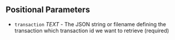 ## Positional Parameters

- `transaction` _TEXT_ - The JSON string or filename defining the transaction which transaction id we want to retrieve (required)